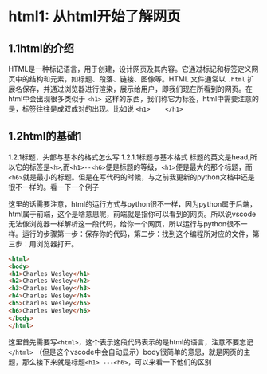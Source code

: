 # html1: 从html开始了解网页

## 1.1html的介绍
HTML是一种标记语言，用于创建，设计网页及其内容。它通过标记和标签定义网页中的结构和元素，如标题、段落、链接、图像等。HTML 文件通常以 `.html` 扩展名保存，并通过浏览器进行渲染，展示给用户，即我们现在所看到的网页。在html中会出现很多类似于 `<h1> `这样的东西，我们称它为标签，html中需要注意的是，标签往往是成双成对的出现。比如说 `<h1> `    ` </h1>`

## 1.2html的基础1
1.2.1标题，头部与基本的格式怎么写
1.2.1.1标题与基本格式
标题的英文是head,所以它的标签是`<h>`,而`<h1>--<h6>`便是标题的等级，`<h1>`便是最大的那个标题，而`<h6>`就是最小的标题。但是在写代码的时候，与之前我更新的python文档中还是很不一样的。看一下一个例子

这里的话需要注意，html的运行方式与python很不一样，因为python属于后端，html属于前端，这个是啥意思呢，前端就是指你可以看到的网页。所以说vscode无法像浏览器一样解析这一段代码，给你一个网页，所以运行与python很不一样。运行的步骤第一步：保存你的代码，第二步：找到这个编程所对应的文件，第三步：用浏览器打开。
```html
<html>
<body>
<h1>Charles Wesley</h1>
<h2>Charles Wesley</h2>
<h3>Charles Wesley</h3>
<h4>Charles Wesley</h4>
<h5>Charles Wesley</h5>
<h6>Charles Wesley</h6>
</body>
</html>
```
这里首先需要写`<html>`，这个表示这段代码表示的是html的语言，注意不要忘记`</html>` （但是这个vscode中会自动显示）body很简单的意思，就是网页的主题，那么接下来就是标题`<h1> ---<h6>`，可以来看一下他们的区别


